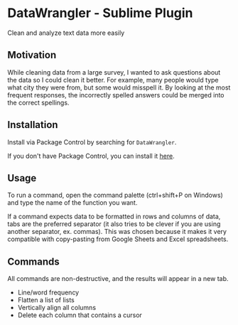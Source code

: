 # DataWrangler - Sublime Plugin
Clean and analyze text data more easily


## Motivation
While cleaning data from a large survey, I wanted to ask questions about the data so I could clean it better.
For example, many people would type what city they were from, but some would misspell it. By looking at the most frequent responses, the incorrectly spelled answers could be merged into the correct spellings.

## Installation
Install via Package Control by searching for `DataWrangler`.

If you don't have Package Control, you can install it [here](https://packagecontrol.io/installation).


## Usage
To run a command, open the command palette (ctrl+shift+P on Windows) and type the name of the function you want.

If a command expects data to be formatted in rows and columns of data, tabs are the preferred separator (it also tries to be clever if you are using another separator, ex. commas). This was chosen because it makes it very compatible with copy-pasting from Google Sheets and Excel spreadsheets.


## Commands
All commands are non-destructive, and the results will appear in a new tab.
 * Line/word frequency
 * Flatten a list of lists
 * Vertically align all columns
 * Delete each column that contains a cursor

